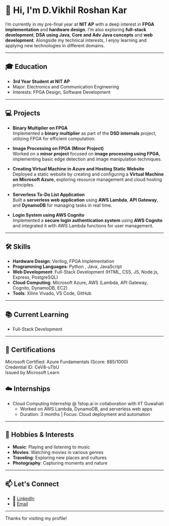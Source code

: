 # 👋 Hi, I'm D.Vikhil Roshan Kar

I’m currently in my pre-final year at **NIT AP** with a deep interest in **FPGA implementation** and **hardware design**. I'm also exploring **full-stack development**, **DSA using Java**, **Core and Adv Java concepts** and **web development**. Alongside my technical interests, I enjoy learning and applying new technologies in different domains.

---

## 🎓 Education
- **3rd Year Student at NIT AP**
- Major: Electronics and Communication Engineering
- Interests: FPGA Design, Software Development 

---

## 💻 Projects

- **Binary Multiplier on FPGA**  
  Implemented a **binary multiplier** as part of the **DSD internals** project, utilizing FPGA for efficient computation.

- **Image Processing on FPGA (Minor Project)**  
  Worked on a **minor project** focused on **image processing using FPGA**, implementing basic edge detection and image manipulation techniques.

- **Creating Virtual Machine in Azure and Hosting Static Website**  
  Deployed a static website by creating and configuring a **Virtual Machine on Microsoft Azure**, exploring resource management and cloud hosting principles.

- **Serverless To-Do List Application**  
  Built a **serverless web application** using **AWS Lambda**, **API Gateway**, and **DynamoDB** for managing tasks in real time.

- **Login System using AWS Cognito**  
  Implemented a **secure login authentication system** using **AWS Cognito** and integrated it with AWS Lambda functions for user management.

---

## 🛠️ Skills

- **Hardware Design**: Verilog, FPGA Implementation
- **Programming Languages**: Python , Java, JavaScript
- **Web Development**: Full-Stack Development (HTML, CSS, JS, Node.js, Express, PostgreSQL)
- **Cloud Computing**: Microsoft Azure, AWS (Lambda, API Gateway, Cognito, DynamoDB, EC2)  
- **Tools**: Xilinx Vivado,  VS Code, GitHub

---

## 📚 Current Learning

- Full-Stack Development
---
## 🧠 Certifications

Microsoft Certified: Azure Fundamentals (Score: 885/1000)  
Credential ID: CeV8-uTbU  
Issued by Microsoft Learn  

## ☁️ Internships
- Cloud Computing Internship @ 1stop.ai in collaboration with IIT Guwahati
  - Worked on AWS Lambda, DynamoDB, and serverless web apps
  - Duration: 3 months | Focus: Cloud deployment and automation
---

## 🎵 Hobbies & Interests

- **Music**: Playing and listening to music
- **Movies**: Watching movies in various genres
- **Traveling**: Exploring new places and cultures
- **Photography**: Capturing moments and nature

---

## 📫 Let's Connect

- 🔗 [LinkedIn](https://www.linkedin.com/in/vikhil-roshan-kar-dubba-a57b06260)
- 📧 [Email](mailto:vikhilroshankardubba@gmail.com)

---

Thanks for visiting my profile!
